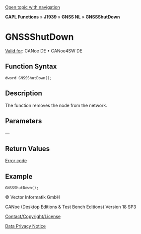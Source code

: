 [Open topic with navigation](../../../../../../CANoeDEFamily.htm#Topics/CAPLFunctions/J1939/GNSSNodeLayer/Functions/CAPLfunctionGNSSshutdown.md)

**CAPL Functions** » **J1939** » **GNSS NL** » **GNSSShutDown**

# GNSSShutDown

[Valid for](../../../../Shared/FeatureAvailability.md): CANoe DE • CANoe4SW DE

## Function Syntax

```plaintext
dword GNSSShutDown();
```

## Description

The function removes the node from the network.

## Parameters

—

## Return Values

[Error code](../CAPLfunctionsGNSSNLErrorCodesGetLastError.md)

## Example

```plaintext
GNSSShutDown();
```

© Vector Informatik GmbH

CANoe (Desktop Editions & Test Bench Editions) Version 18 SP3

[Contact/Copyright/License](../../../../Shared/ContactCopyrightLicense.md)

[Data Privacy Notice](https://www.vector.com/int/en/company/get-info/privacy-policy/)
